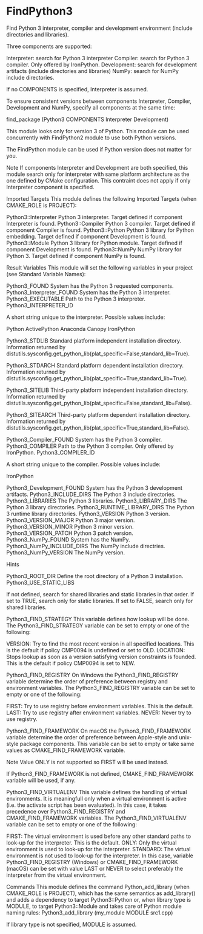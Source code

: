   

# FindPython3  
Find Python 3 interpreter, compiler and development environment (include
directories and libraries).  

Three components are supported:  


Interpreter: search for Python 3 interpreter
Compiler: search for Python 3 compiler. Only offered by IronPython.
Development: search for development artifacts (include directories and
libraries)
NumPy: search for NumPy include directories.
  

If no COMPONENTS is specified, Interpreter is assumed.  

To ensure consistent versions between components Interpreter, Compiler,
Development and NumPy, specify all components at the same time:  

find_package (Python3 COMPONENTS Interpreter Development)

  

This module looks only for version 3 of Python. This module can be used
concurrently with FindPython2 module to use both Python versions.  

The FindPython module can be used if Python version does not matter
for you.  


Note
If components Interpreter and Development are both specified, this
module search only for interpreter with same platform architecture as the one
defined by CMake configuration. This contraint does not apply if only
Interpreter component is specified.
  


Imported Targets
This module defines the following Imported Targets
(when CMAKE_ROLE is PROJECT):

Python3::Interpreter
Python 3 interpreter. Target defined if component Interpreter is found.
Python3::Compiler
Python 3 compiler. Target defined if component Compiler is found.
Python3::Python
Python 3 library for Python embedding. Target defined if component
Development is found.
Python3::Module
Python 3 library for Python module. Target defined if component
Development is found.
Python3::NumPy
NumPy library for Python 3. Target defined if component NumPy is found.

  


Result Variables
This module will set the following variables in your project
(see Standard Variable Names):

Python3_FOUND
System has the Python 3 requested components.
Python3_Interpreter_FOUND
System has the Python 3 interpreter.
Python3_EXECUTABLE
Path to the Python 3 interpreter.
Python3_INTERPRETER_ID

A short string unique to the interpreter. Possible values include:

Python
ActivePython
Anaconda
Canopy
IronPython




Python3_STDLIB
Standard platform independent installation directory.
Information returned by
distutils.sysconfig.get_python_lib(plat_specific=False,standard_lib=True).

Python3_STDARCH
Standard platform dependent installation directory.
Information returned by
distutils.sysconfig.get_python_lib(plat_specific=True,standard_lib=True).

Python3_SITELIB
Third-party platform independent installation directory.
Information returned by
distutils.sysconfig.get_python_lib(plat_specific=False,standard_lib=False).

Python3_SITEARCH
Third-party platform dependent installation directory.
Information returned by
distutils.sysconfig.get_python_lib(plat_specific=True,standard_lib=False).

Python3_Compiler_FOUND
System has the Python 3 compiler.
Python3_COMPILER
Path to the Python 3 compiler. Only offered by IronPython.
Python3_COMPILER_ID

A short string unique to the compiler. Possible values include:

IronPython




Python3_Development_FOUND
System has the Python 3 development artifacts.
Python3_INCLUDE_DIRS
The Python 3 include directories.
Python3_LIBRARIES
The Python 3 libraries.
Python3_LIBRARY_DIRS
The Python 3 library directories.
Python3_RUNTIME_LIBRARY_DIRS
The Python 3 runtime library directories.
Python3_VERSION
Python 3 version.
Python3_VERSION_MAJOR
Python 3 major version.
Python3_VERSION_MINOR
Python 3 minor version.
Python3_VERSION_PATCH
Python 3 patch version.
Python3_NumPy_FOUND
System has the NumPy.
Python3_NumPy_INCLUDE_DIRS
The NumPy include directries.
Python3_NumPy_VERSION
The NumPy version.

  


Hints

Python3_ROOT_DIR
Define the root directory of a Python 3 installation.
Python3_USE_STATIC_LIBS

If not defined, search for shared libraries and static libraries in that
order.
If set to TRUE, search only for static libraries.
If set to FALSE, search only for shared libraries.


Python3_FIND_STRATEGY
This variable defines how lookup will be done.
The Python3_FIND_STRATEGY variable can be set to empty or one of the
following:

VERSION: Try to find the most recent version in all specified
locations.
This is the default if policy CMP0094 is undefined or set to
OLD.
LOCATION: Stops lookup as soon as a version satisfying version
constraints is founded.
This is the default if policy CMP0094 is set to NEW.


Python3_FIND_REGISTRY
On Windows the Python3_FIND_REGISTRY variable determine the order
of preference between registry and environment variables.
The Python3_FIND_REGISTRY variable can be set to empty or one of the
following:

FIRST: Try to use registry before environment variables.
This is the default.
LAST: Try to use registry after environment variables.
NEVER: Never try to use registry.


Python3_FIND_FRAMEWORK
On macOS the Python3_FIND_FRAMEWORK variable determine the order of
preference between Apple-style and unix-style package components.
This variable can be set to empty or take same values as
CMAKE_FIND_FRAMEWORK variable.

Note
Value ONLY is not supported so FIRST will be used instead.

If Python3_FIND_FRAMEWORK is not defined, CMAKE_FIND_FRAMEWORK
variable will be used, if any.

Python3_FIND_VIRTUALENV
This variable defines the handling of virtual environments. It is meaningfull
only when a virtual environment is active (i.e. the activate script has
been evaluated). In this case, it takes precedence over
Python3_FIND_REGISTRY and CMAKE_FIND_FRAMEWORK variables.
The Python3_FIND_VIRTUALENV variable can be set to empty or one of the
following:

FIRST: The virtual environment is used before any other standard
paths to look-up for the interpreter. This is the default.
ONLY: Only the virtual environment is used to look-up for the
interpreter.
STANDARD: The virtual environment is not used to look-up for the
interpreter. In this case, variable Python3_FIND_REGISTRY (Windows)
or CMAKE_FIND_FRAMEWORK (macOS) can be set with value LAST or
NEVER to select preferably the interpreter from the virtual
environment.



  


Commands
This module defines the command Python_add_library (when
CMAKE_ROLE is PROJECT), which has the same semantics as
add_library() and adds a dependency to target Python3::Python or,
when library type is MODULE, to target Python3::Module and takes care
of Python module naming rules:
Python3_add_library (my_module MODULE src1.cpp)


If library type is not specified, MODULE is assumed.
  

